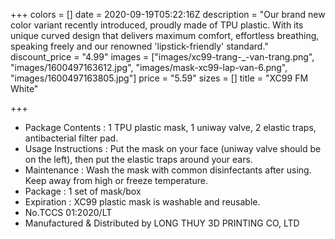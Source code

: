 +++
colors = []
date = 2020-09-19T05:22:16Z
description = "Our brand new color variant recently introduced, proudly made of TPU plastic. With its unique curved design that delivers maximum comfort, effortless breathing, speaking freely and our renowned 'lipstick-friendly' standard."
discount_price = "4.99"
images = ["images/xc99-trang-_-van-trang.png", "images/1600497163612.jpg", "images/mask-xc99-lap-van-6.png", "images/1600497163805.jpg"]
price = "5.59"
sizes = []
title = "XC99 FM White"

+++
* Package Contents : 1 TPU plastic mask, 1 uniway valve, 2 elastic traps, antibacterial filter pad.
* Usage Instructions : Put the mask on your face (uniway valve should be on the left), then put the elastic traps around your ears.
* Maintenance : Wash the mask with common disinfectants after using. Keep away from high or freeze temperature.
* Package : 1 set of mask/box
* Expiration : XC99 plastic mask is washable and reusable.
* No.TCCS 01:2020/LT
* Manufactured & Distributed by LONG THUY 3D PRINTING CO, LTD